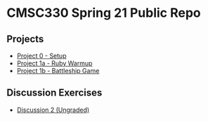 # CMSC330 Spring 21 Public Repo

## Projects

* [Project 0 - Setup](./project0)
* [Project 1a - Ruby Warmup](./project1a)
* [Project 1b - Battleship Game](./project1b)

## Discussion Exercises

* [Discussion 2 (Ungraded)](./disc2)
